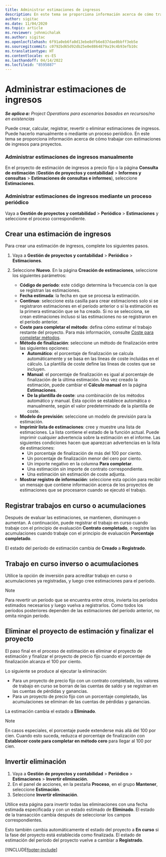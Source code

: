 ```yaml
---
title: Administrar estimaciones de ingresos
description: En este tema se proporciona información acerca de cómo trabajar con estimaciones de ingresos para proyectos.
author: sigitac
ms.date: 11/04/2020
ms.topic: article
ms.reviewer: johnmichalak
ms.author: sigitac
ms.openlocfilehash: 6f91a0eb6fa0d13ebe8dfb6e837dae0bbff3eb5e
ms.sourcegitcommit: c0792bd65d92db25e0e8864879a19c4b93efb10c
ms.translationtype: HT
ms.contentlocale: es-ES
ms.lasthandoff: 04/14/2022
ms.locfileid: "8595887"
---
```

# <a name="manage-revenue-estimates"></a>Administrar estimaciones de ingresos

_**Se aplica a:** Project Operations para escenarios basados en recursos/no en existencias_

Puede crear, calcular, registrar, revertir o eliminar estimaciones de ingresos. Puede hacerlo manualmente o mediante un proceso periódico. En este tema se proporciona información acerca de cómo trabajar con estimaciones de ingresos para proyectos.

### <a name="manage-revenue-estimates-manually"></a>Administrar estimaciones de ingresos manualmente

En el proyecto de estimación de ingresos a precio fijo o la página **Consulta de estimación** (**Gestión de proyectos y contabilidad** > **Informes y consultas** > **Estimaciones de consultas e informes**), seleccione **Estimaciones**.

### <a name="manage-revenue-estimates-using-a-periodic-process"></a>Administrar estimaciones de ingresos mediante un proceso periódico

Vaya a **Gestión de proyectos y contabilidad** > **Periódico** > **Estimaciones** y seleccione el proceso correspondiente.

## <a name="create-a-revenue-estimate"></a>Crear una estimación de ingresos

Para crear una estimación de ingresos, complete los siguientes pasos. 

1. Vaya a **Gestión de proyectos y contabilidad** > **Periódico** > **Estimaciones**.
2. Seleccione **Nuevo**. En la página **Creación de estimaciones**, seleccione los siguientes parámetros:

   - **Código de período**: este código determina la frecuencia con la que se registran las estimaciones.
   - **Fecha estimada**: la fecha en que se procesa la estimación.
   - **Continuo**: seleccione esta casilla para crear estimaciones solo si se registraron estimaciones en el período anterior o si la estimación es la primera estimación que se ha creado. Si no se selecciona, se crean estimaciones incluso si las estimaciones no se registraron en el período anterior.
   - **Coste para completar el método**: defina cómo estimar el trabajo restante del proyecto. Para más información, consulte [Coste para completar métodos](cost-complete-methods.md).
   - **Método de finalización**: seleccione un método de finalización entre las siguientes opciones:
     - **Automático**: el porcentaje de finalización se calcula automáticamente y se basa en las líneas de coste incluidas en el cálculo. La plantilla de coste define las líneas de costes que se incluyen.
     - **Manual**: el porcentaje de finalización es igual al porcentaje de finalización de la última estimación. Una vez creado la estimación, puede cambiar el **Cálculo manual** en la página **Estimaciones**.
     - **De la plantilla de coste**: una combinación de los métodos automático y manual. Esta opción se establece automática o manualmente, según el valor predeterminado de la plantilla de coste.
   - **Modelo de previsión**: seleccione un modelo de previsión para la estimación.
   - **Imprimir lista de estimaciones**: cree y muestre una lista de estimaciones. La lista contiene el estado de la función actual. Puede imprimir cualquier advertencia sobre la estimación en el informe. Las siguientes condiciones hacen que aparezcan advertencias en la lista de estimaciones:
     - Un porcentaje de finalización de más del 100 por ciento.
     - Un porcentaje de finalización menor del cero por ciento.
     - Un importe negativo en la columna **Para completar**.
     - Una estimación sin importe de contrato correspondiente.
     - Una estimación sin estimación de coste adjunta.
   - **Mostrar registro de información**: seleccione esta opción para recibir un mensaje que contiene información acerca de los proyectos de estimaciones que se procesaron cuando se ejecutó el trabajo.


## <a name="post-wip-or-accruals"></a>Registrar trabajos en curso o acumulaciones

Después de evaluar las estimaciones, se mantienen, disminuyen o aumentan. A continuación, puede registrar el trabajo en curso cuando trabaje con el principio de evaluación **Contrato completado**, o registre las acumulaciones cuando trabaje con el principio de evaluación **Porcentaje completado**.
  
El estado del período de estimación cambia de **Creado** a **Registrado**.

## <a name="reverse-wip-or-accruals"></a>Trabajo en curso inverso o acumulaciones

Utilice la opción de inversión para acreditar trabajo en curso o acumulaciones ya registradas, y luego cree estimaciones para el período.

> [!NOTE]
> Para revertir un período que se encuentra entre otros, invierta los períodos estimados necesarios y luego vuelva a registrarlos. Como todos los períodos posteriores dependen de las estimaciones del período anterior, no omita ningún período.

## <a name="eliminate-the-estimate-project-and-finish-the-project"></a>Eliminar el proyecto de estimación y finalizar el proyecto

El paso final en el proceso de estimación es eliminar el proyecto de estimación y finalizar el proyecto de precio fijo cuando el porcentaje de finalización alcanza el 100 por ciento.

Lo siguiente se produce al ejecutar la eliminación:

- Para un proyecto de precio fijo con un contrato completado, los valores de trabajo en curso se borran de las cuentas de saldo y se registran en las cuentas de pérdidas y ganancias.
- Para un proyecto de precio fijo con un porcentaje completado, las acumulaciones se eliminan de las cuentas de pérdidas y ganancias.

La estimación cambia el estado a **Eliminado**.

> [!NOTE]
> En casos especiales, el porcentaje puede extenderse más allá del 100 por cien. Cuando esto suceda, reduzca el porcentaje de finalización con **Establecer coste para completar en método cero** para llegar al 100 por cien.

## <a name="reverse-elimination"></a>Invertir eliminación

1. Vaya a **Gestión de proyectos y contabilidad** > **Periódico** > **Estimaciones** > **Invertir eliminación**. 
2. En el panel de acciones, en la pestaña **Proceso**, en el grupo **Mantener**, seleccione **Estimación**. 
3. Seleccione **Invertir eliminación**.

Utilice esta página para invertir todas las eliminaciones con una fecha estimada especificada y con un estado estimado de **Eliminado**. El estado de la transacción cambia después de seleccionar los campos correspondientes.

Esto también cambia automáticamente el estado del proyecto a **En curso** si la fase del proyecto está establecida como finalizada. El estado de estimación del período del proyecto vuelve a cambiar a **Registrado**.


[!INCLUDE[footer-include](../includes/footer-banner.md)]